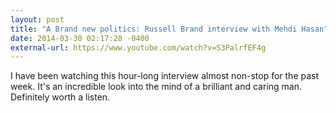 ```yaml
---
layout: post
title: "A Brand new politics: Russell Brand interview with Mehdi Hasan"
date: 2014-03-30 02:17:28 -0400
external-url: https://www.youtube.com/watch?v=S3PalrfEF4g
---
```


I have been watching this hour-long interview almost non-stop for the past
week. It's an incredible look into the mind of a brilliant and caring man.
Definitely worth a listen.
